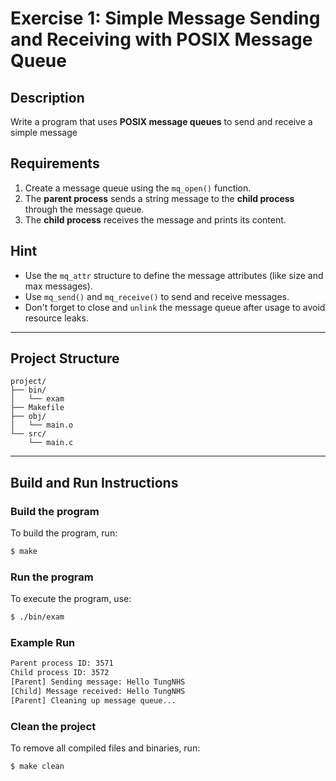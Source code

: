 # Exercise 1: Simple Message Sending and Receiving with POSIX Message Queue

## Description
Write a program that uses **POSIX message queues** to send and receive a simple message

## Requirements
1. Create a message queue using the `mq_open()` function.
2. The **parent process** sends a string message to the **child process** through the message queue.
3. The **child process** receives the message and prints its content.

## Hint
- Use the `mq_attr` structure to define the message attributes (like size and max messages).
- Use `mq_send()` and `mq_receive()` to send and receive messages.
- Don't forget to close and `unlink` the message queue after usage to avoid resource leaks.

---

## Project Structure
```
project/
├── bin/         
│   └── exam
├── Makefile   
├── obj/         
│   └── main.o
└── src/         
    └── main.c
```

---

## Build and Run Instructions

### Build the program
To build the program, run:
```bash
$ make
```

### Run the program
To execute the program, use:
```bash
$ ./bin/exam
```

### Example Run
```bash
Parent process ID: 3571
Child process ID: 3572
[Parent] Sending message: Hello TungNHS
[Child] Message received: Hello TungNHS
[Parent] Cleaning up message queue...
```

### Clean the project
To remove all compiled files and binaries, run:
```bash
$ make clean
```
